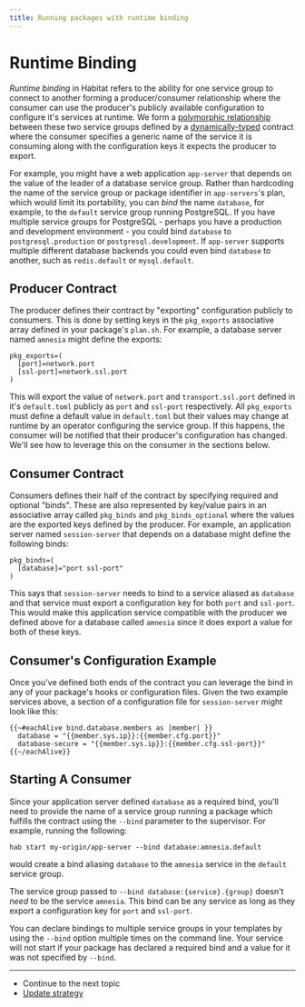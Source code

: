 ```yaml
---
title: Running packages with runtime binding
---
```


# Runtime Binding

*Runtime binding* in Habitat refers to the ability for one service group to connect to another forming a producer/consumer relationship where the consumer can use the producer's publicly available configuration to configure it's services at runtime. We form a [polymorphic relationship](https://en.wikipedia.org/wiki/Polymorphism_(computer_science)) between these two service groups defined by a [dynamically-typed](https://en.wikipedia.org/wiki/Duck_typing) contract where the consumer specifies a generic name of the service it is consuming along with the configuration keys it expects the producer to export.

For example, you might have a web application `app-server` that depends on the value of the leader of a database service group. Rather than hardcoding the name of the service group or package identifier in `app-servers`'s plan, which would limit its portability, you can _bind_ the name `database`, for example, to the `default` service group running PostgreSQL. If you have multiple service groups for PostgreSQL - perhaps you have a production and development environment - you could bind `database` to `postgresql.production` or `postgresql.development`. If `app-server` supports multiple different database backends you could even bind `database` to another, such as `redis.default` or `mysql.default`.

## Producer Contract

The producer defines their contract by "exporting" configuration publicly to consumers. This is done by setting keys in the `pkg_exports` associative array defined in your package's `plan.sh`. For example, a database server named `amnesia` might define the exports:

    pkg_exports=(
      [port]=network.port
      [ssl-port]=network.ssl.port
    )

This will export the value of `network.port` and `transport.ssl.port` defined in it's `default.toml` publicly as `port` and `ssl-port` respectively. All `pkg_exports` must define a default value in `default.toml` but their values may change at runtime by an operator configuring the service group. If this happens, the consumer will be notified that their producer's configuration has changed. We'll see how to leverage this on the consumer in the sections below.

## Consumer Contract

Consumers defines their half of the contract by specifying required and optional "binds". These are also represented by key/value pairs in an associative array called `pkg_binds` and `pkg_binds_optional` where the values are the exported keys defined by the producer. For example, an application server named `session-server` that depends on a database might define the following binds:

    pkg_binds=(
      [database]="port ssl-port"
    )

This says that `session-server` needs to bind to a service aliased as `database` and that service must export a configuration key for both `port` and `ssl-port`. This would make this application service compatible with the producer we defined above for a database called `amnesia` since it does export a value for both of these keys.

## Consumer's Configuration Example

Once you've defined both ends of the contract you can leverage the bind in any of your package's hooks or configuration files. Given the two example services above, a section of a configuration file for `session-server` might look like this:

~~~
{{~#eachAlive bind.database.members as |member| }}
  database = "{{member.sys.ip}}:{{member.cfg.port}}"
  database-secure = "{{member.sys.ip}}:{{member.cfg.ssl-port}}"
{{~/eachAlive}}
~~~

## Starting A Consumer

Since your application server defined `database` as a required bind, you'll need to provide the name of a service group running a package which fulfills the contract using the `--bind` parameter to the supervisor. For example, running the following:

    hab start my-origin/app-server --bind database:amnesia.default

would create a bind aliasing `database` to the `amnesia` service in the `default` service group.

The service group passed to `--bind database:{service}.{group}` doesn't *need* to be the service `amnesia`. This bind can be any service as long as they export a configuration key for `port` and `ssl-port`.

You can declare bindings to multiple service groups in your templates by using the `--bind` option multiple times on the command line. Your service will not start if your package has declared a required bind and a value for it was not specified by `--bind`.

<hr>
<ul class="main-content--link-nav">
  <li>Continue to the next topic</li>
  <li><a href="/docs/run-packages-update-strategy">Update strategy</a></li>
</ul>
